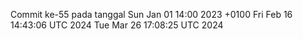 Commit ke-55 pada tanggal Sun Jan 01 14:00 2023 +0100
Fri Feb 16 14:43:06 UTC 2024
Tue Mar 26 17:08:25 UTC 2024
